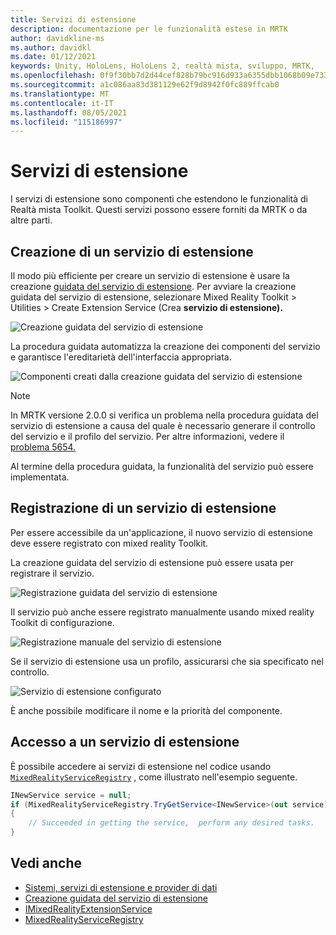 ```yaml
---
title: Servizi di estensione
description: documentazione per le funzionalità estese in MRTK
author: davidkline-ms
ms.author: davidkl
ms.date: 01/12/2021
keywords: Unity, HoloLens, HoloLens 2, realtà mista, sviluppo, MRTK,
ms.openlocfilehash: 0f9f30bb7d2d44cef828b79bc916d933a6355dbb1068b09e73317d1c977ef45a
ms.sourcegitcommit: a1c086aa83d381129e62f9d8942f0fc889ffcab0
ms.translationtype: MT
ms.contentlocale: it-IT
ms.lasthandoff: 08/05/2021
ms.locfileid: "115186997"
---
```

# <a name="extension-services"></a>Servizi di estensione

I servizi di estensione sono componenti che estendono le funzionalità di Realtà mista Toolkit. Questi servizi possono essere forniti da MRTK o da altre parti.

## <a name="creating-an-extension-service"></a>Creazione di un servizio di estensione

Il modo più efficiente per creare un servizio di estensione è usare la creazione [guidata del servizio di estensione](../tools/extension-service-creation-wizard.md).
Per avviare la creazione guidata del servizio di estensione, selezionare Mixed Reality Toolkit > Utilities > Create Extension Service (Crea **servizio di estensione).**

![Creazione guidata del servizio di estensione](../images/extension-wizard/ExtensionServiceCreationWizard.png)

La procedura guidata automatizza la creazione dei componenti del servizio e garantisce l'ereditarietà dell'interfaccia appropriata.

![Componenti creati dalla creazione guidata del servizio di estensione](../images/extension-wizard/ExtensionServiceComponents.png)

> [!Note]
> In MRTK versione 2.0.0 si verifica un problema nella procedura guidata del servizio di estensione a causa del quale è necessario generare il controllo del servizio e il profilo del servizio. Per altre informazioni, vedere il [problema 5654.](https://github.com/microsoft/MixedRealityToolkit-Unity/issues/5654)

Al termine della procedura guidata, la funzionalità del servizio può essere implementata.

## <a name="registering-an-extension-service"></a>Registrazione di un servizio di estensione

Per essere accessibile da un'applicazione, il nuovo servizio di estensione deve essere registrato con mixed reality Toolkit.

La creazione guidata del servizio di estensione può essere usata per registrare il servizio.

![Registrazione guidata del servizio di estensione](../images/extension-wizard/ExtensionServiceWizardRegister.png)

Il servizio può anche essere registrato manualmente usando mixed reality Toolkit di configurazione.

![Registrazione manuale del servizio di estensione](../images/profiles/RegisterExtensionService.png)

Se il servizio di estensione usa un profilo, assicurarsi che sia specificato nel controllo.

![Servizio di estensione configurato](../images/profiles/ConfiguredExtensionService.png)

È anche possibile modificare il nome e la priorità del componente.

## <a name="accessing-an-extension-service"></a>Accesso a un servizio di estensione

È possibile accedere ai servizi di estensione nel codice usando [`MixedRealityServiceRegistry`](xref:Microsoft.MixedReality.Toolkit.MixedRealityServiceRegistry) , come illustrato nell'esempio seguente.

```c#
INewService service = null;
if (MixedRealityServiceRegistry.TryGetService<INewService>(out service))
{
    // Succeeded in getting the service,  perform any desired tasks.
}
```

## <a name="see-also"></a>Vedi anche

- [Sistemi, servizi di estensione e provider di dati](../../architecture/systems-extensions-providers.md)
- [Creazione guidata del servizio di estensione](../tools/extension-service-creation-wizard.md)
- [IMixedRealityExtensionService](xref:Microsoft.MixedReality.Toolkit.IMixedRealityExtensionService)
- [MixedRealityServiceRegistry](xref:Microsoft.MixedReality.Toolkit.MixedRealityServiceRegistry)
